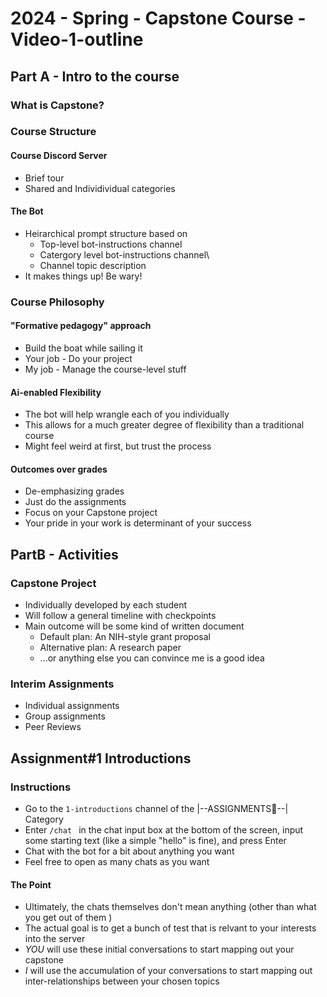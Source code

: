 
# 2024 - Spring - Capstone Course - Video-1-outline

## Part A - Intro to the course
### What is Capstone? 
### Course Structure
#### Course Discord Server
- Brief tour
- Shared and Individividual categories
#### The Bot
- Heirarchical prompt structure based on
  - Top-level bot-instructions channel
  - Catergory level bot-instructions channel\
  - Channel topic description
- It makes things up! Be wary!
 
### Course Philosophy
#### "Formative pedagogy" approach
- Build the boat while sailing it
- Your job - Do your project
- My job - Manage the course-level stuff
#### Ai-enabled Flexibility
- The bot will help wrangle each of you individually 
- This allows for a much greater degree of flexibility than a traditional course
- Might feel weird at first, but trust the process
#### Outcomes over grades
- De-emphasizing grades
- Just do the assignments
- Focus on your Capstone project
- Your pride in your work is determinant of your success

## PartB - Activities
### Capstone Project
- Individually developed by each student
- Will follow a general timeline with checkpoints
- Main outcome will be some kind of written document
  - Default plan: An NIH-style grant proposal
  - Alternative plan: A research paper
  - ...or anything else you can convince me is a good idea
### Interim Assignments
- Individual assignments
- Group assignments
- Peer Reviews

## Assignment#1 Introductions
### Instructions
- Go to the `1-introductions` channel of the |--ASSIGNMENTS📃--| Category
- Enter `/chat ` in the chat input box at the bottom of the screen, input some starting text (like a simple "hello" is fine), and press Enter
- Chat with the bot for a bit about anything you want
- Feel free to open as many chats as you want

#### The Point
- Ultimately, the chats themselves don't mean anything (other than what you get out of them )
- The actual goal is to get a bunch of test that is relvant to your interests into the server 
- *YOU* will use these initial conversations to start mapping out your capstone
- *I* will use the accumulation of your conversations to start mapping out inter-relationships between your chosen topics
